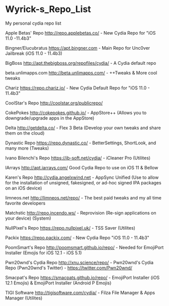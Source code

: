 # Wyrick-s_Repo_List
My personal cydia repo list


Apple Betas' Repo
http://repo.applebetas.co/ - New Cydia Repo for "iOS 11.0 -11.4b3"

Bingner/Elucubratus
https://apt.bingner.com - Main Repo for Unc0ver Jailbreak (iOS 11.0 - 11.4b3)

BigBoss
http://apt.thebigboss.org/repofiles/cydia/ - A Cydia default repo

beta.unlimapps.com
http://beta.unlimapps.com/ - ++Tweaks & More cool tweaks

Chariz
https://repo.chariz.io/ - New Cydia Default Repo for "iOS 11.0 - 11.4b3"

CoolStar's Repo
http://coolstar.org/publicrepo/

CokePokes
http://cokepokes.github.io/ - AppStore++ (Allows you to downgrade/upgrade apps in the AppStore)

Delta
http://getdelta.co/ - Flex 3 Beta (Develop your own tweaks and share them on the cloud)

Dynastic Repo
https://repo.dynastic.co/ - BetterSettings, ShortLook, and many more (Tweaks)

Ivano Bilenchi's Repo
https://ib-soft.net/cydia/ - iCleaner Pro (Utilites)

IArrays
http://apt.iarrays.com/ Good Cydia Repo to use on iOS 11 & Bellow

Karen's Repo
http://cydia.angelxwind.net - AppSync Unified (Use to allow for the installation of unsigned, fakesigned, or ad-hoc signed IPA packages on an iOS device)

limneos.net
http://limneos.net/repo/ - The best paid tweaks and my all time favorite developers 

Matchstic
http://repo.incendo.ws/ - Reprovision (Re-sign applications on your device) (System) 

NullPixel's Repo
https://repo.nullpixel.uk/ - TSS Saver (Utilites)

Packix
https://repo.packix.com/ - New Cydia Repo "iOS 11.0 - 11.4b3"

PoomSmart's Repo
http://poomsmart.github.io/repo/ - Needed for EmojiPort Installer (Emojis for iOS 12.1 - iOS 5.1) 

Pwn20wnd's Cydia Repo
http://xnu.science/repo/ - Pwn20wnd's Cydia Repo  (Pwn20wnd's Twitter) - https://twitter.com/Pwn20wnd/

Smacpat's Repo
https://smacpats.github.io/repo/ - EmojiPort Installer (iOS 12.1 Emojis) & EmojiPort Installer (Android P Emojis)

TIGI Software
http://tigisoftware.com/cydia/    - Filza File Manager & Apps Manager (Utilites)

